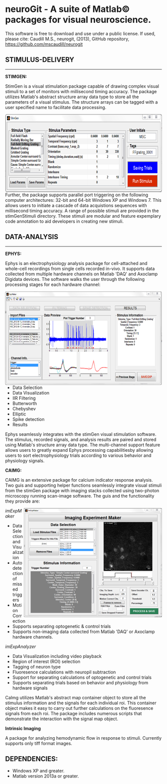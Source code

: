 # neuroGit -  A suite of Matlab© packages for visual neuroscience. 

This software is free to download and use under a public license. If used, please cite: Caudill M.S., neurogit, (2013), GitHub repository, https://github.com/mscaudill/neurogit

## STIMULUS-DELIVERY
______

**STIMGEN:**

StimGen is a visual stimulation package capable of drawing
complex visual stimuli to a set of monitors with millisecond timing
accuracy. The package utilizes Matlab's abstract structure array data type
to store all the parameters of a visual stimulus. The structure arrays can
be tagged with a user specified name to facilitate data processing.

<img src=https://github.com/mscaudill/neuroGit/blob/master/stimulus-delivery/StimGenGui/StimGen.PNG height=250, align="left">

Further, the package supports parallel port triggering on the following computer architectures: 32-bit and 64-bit Windows XP and Windows 7. This allows users to initiate a cascade of data acquistions sequences with millisecond timing accuracy. A range of possible stimuli are provided in the stimGenStimuli directory. These stimuli are modular and feature  expemplary code annotation to aid developers in creating new stimuli.

## DATA-ANALYSIS
_______

**EPHYS:** 

Ephys is an electrophysiology analysis package for cell-attached and 
whole-cell recordings from single cells recorded in-vivo. It supports data 
collected from multiple hardware channels on Matlab 'DAQ' and Axoclamp 
Digidata devices. The software walks the user through the following 
processing stages for each hardware channel:

<img src=https://github.com/mscaudill/neuroGit/blob/master/data-analysis/ePhys/eExpMaker/ephys.PNG height=300, align="right">

- Data Selection
- Data Visualization
- IIR Filtering
 - Butterworth 
 - Chebyshev
 - Elliptic
- Spike detection
- Results



Ephys seamlessly integrates with the stimGen visual stimulation
software. The stimulus, recorded signals, and analysis results are
paired and stored using Matlab's structure array data type.
The multi-channel support feature allows users to greatly expand Ephys
processing capabilitiesby allowing users to sort electrophysiology trials 
according to various behavior and physiology signals.

**CAIMG:** 

CAIMG is an extensive package for calcium indicator response analysis. Two
guis and supporting helper functions seamlessly integrate visual stimuli
from the stimGen package with imaging stacks collected using two-photon
microscopy running scan-image software. The guis and the functionality they
provide are:

<img src = https://github.com/mscaudill/neuroGit/blob/master/data-analysis/CaIMG/ImExpMakerGui/imExpMaker.PNG height = 350, align="right">

*imExpMaker*
- Data Selection and Visualization
- Autodetection of missed triggers
- Motion Correction
- Supports separating optogenetic & control trials
- Supports non-imaging data collected from Matlab 'DAQ' or Axoclamp hardware channels.  

*imExpAnalyzer*
- Data Visualization including video playback
- Region of interest (ROI) selection
- Tagging of neuron type
- Fluoresence calculations with neuropil subtraction
- Support for separating calculations of optogenetic and control trials
- Supports separating trials based on behavior and physiology from hardware
  signals

CaImg utilizes Matlab's abstract map container object to store  all the 
stimulus information and the signals for each individual roi. This container 
object makes it easy to carry out further calculations on the fluoresence 
signals from each roi. The package includes numerous scripts that demonstrate
the interaction with the signal map object.

**Intrinsic Imaging**

A package for analyzing hemodynamic flow in response to stimuli. Currently supports only tiff format images.

## DEPENDENCIES:

- Windows XP and greater.
- Matlab version 2013a or greater.
